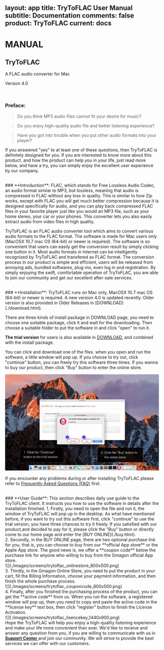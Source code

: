 layout: app
title: TryToFLAC User Manual
subtitle: Documentation
comments: false
product: TryToFLAC
current: docs
---

# MANUAL
## TryToFLAC
A FLAC audio converter for Mac

Version 4.0


<br>

 ### **Preface**:

>Do you think MP3 audio files cannot fit your desire for music?

>Do you enjoy high-quality audio file and better listening experience?

>Have you got into trouble when you put other audio formats into your player?

  If you answered "yes" to at least one of these questions, then TryToFLAC is definitely designed for you. If you are interested to know more about this product, and how the product can help you in your life, just read more below, and have a try, you can simply enjoy the excellent user experience by our company.

<br>
 ### **Introduction**:
FLAC, which stands for Free Lossless Audio Codec, an audio format similar to MP3, but lossless, meaning that audio is compressed in FLAC without any loss in quality. This is similar to how Zip works, except with FLAC you will get much better compression because it is designed specifically for audio, and you can play back compressed FLAC files in your favorite player just like you would an MP3 file, such as your home stereo, your car or your phones. This converter lets you also easily extract audio from video files in high quality.

TryToFLAC is an FLAC audio converter tool which aims to convert various audio formats to the FLAC format. The software is made for Mac users only (MacOSX 10.7 mac OS (64-bit) or newer is required). The software is so convenient that users can easily get the conversion result by simply clicking one button in it. Most audio formats in Internet can be intelligently recognized by TryToFLAC and transfered as FLAC format. The conversion process in our product is simple and efficient, users will be released from annoying ads, bundled softwares, plug-ins, even log in and registration. By simply enjoying the swift, comfortable operation of TryToFLAC, you are able to join our community and get our excellent after-sale services.  

<br>
### **Installation**:
TryToFLAC runs on Mac only, MacOSX 10.7 mac OS (64-bit) or newer is required. A new version 4.0 is updated recently. Older version is also provided in Older Releases in [DOWNLOAD](./download.html). 

There are three kinds of install package in DOWNLOAD page, you need to choose one suitable package, click it and wait for the downloading. Then choose a suitable folder to put the software in and click "open" to run it.   

**The trial version** for users is also available in [DOWNLOAD](./download.html), and combined with the install package.


 You can click and download one of the files. when you open and run the software, a little window will pop up. If you choose to try out, click "continue" button, you can freely try this software three times. If you wanna to buy our product, then click "Buy" button to enter the online store. 

![](./images/screens/trytoflac_trialversion_1440x900.png) 

If you encounter any problems during or after installing TryToFLAC please refer to [Frequently Asked Questions (FAQ)](./faq.html) first.


<br>
### **User Guide**:
This section describes daily use guide to the TryToFLAC client. It instructs you how to use the software in details after the installation finished.
1. Firstly, you need to open the file and run it, the window of TryToFLAC will pop up in the desktop. As what have mentioned before, if you want to try out this software first, click "continue" to use the trial version, you have three chances to try it freely. If you satisfied with our product,and decided to pay for it, please click the "Buy" button or directly come to our home page and enter the [BUY ONLINE](./buy.html).
<br>
2. Secondly, in the BUY ONLINE page, there are two optional purchase link for you, that is, you can choose to buy from our **official App store** or the Apple App store. The good news is, we offer a **coupon code** below the purchase link for anyone who willing to buy from the Gmagon official App store. 
<br>
![](./images/screens/trytoflac_onlinestore_800x500.png) 
<br>
3. Thirdly, in the Gmagon Online Store, you need to put the product in your cart, fill the Billing Information, choose your payment information, and then finish the whole purchase process.
<br>
![](./images/screens/trytoflac_couponcode_800x500.png) 
<br>
4. Finally, after you finished the purchasing process of the product, you can get the **active code** from us. When you run the software, a registered window will pop up, then you need to copy and paste the active code in the **license key** text box, then click "register" button to finish the License Activation.
<br>
![](./images/screens/trytoflac_lisencekey_1440x900.png)  
<br>
Hope the TryToFLAC will help you enjoy a high-quality listening experience and make your life more convenient than ever. We'd like to receive and answer any question from you, if you are willing to communicate with us in <a href="https://gitter.im/Gmagon/support" target="_blank" rel="nofollow me noopener noreferrer"> <strong>Support Center</strong> </a> and join our community. We will strive to provide the best services we can offer with our customers. 
